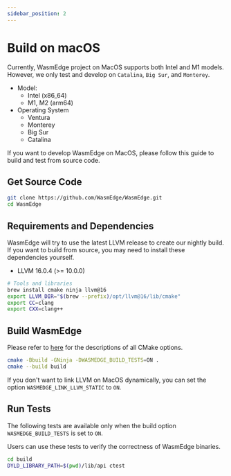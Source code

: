 ```yaml
---
sidebar_position: 2
---
```


# Build on macOS

Currently, WasmEdge project on MacOS supports both Intel and M1 models. However, we only test and develop on `Catalina`, `Big Sur`, and `Monterey`.

- Model:
  - Intel (x86_64)
  - M1, M2 (arm64)
- Operating System
  - Ventura
  - Monterey
  - Big Sur
  - Catalina

If you want to develop WasmEdge on MacOS, please follow this guide to build and test from source code.

## Get Source Code

```bash
git clone https://github.com/WasmEdge/WasmEdge.git
cd WasmEdge
```

## Requirements and Dependencies

WasmEdge will try to use the latest LLVM release to create our nightly build. If you want to build from source, you may need to install these dependencies yourself.

- LLVM 16.0.4 (>= 10.0.0)

```bash
# Tools and libraries
brew install cmake ninja llvm@16
export LLVM_DIR="$(brew --prefix)/opt/llvm@16/lib/cmake"
export CC=clang
export CXX=clang++
```

## Build WasmEdge

Please refer to [here](../build_from_src.md#cmake-building-options) for the descriptions of all CMake options.

```bash
cmake -Bbuild -GNinja -DWASMEDGE_BUILD_TESTS=ON .
cmake --build build
```

If you don't want to link LLVM on MacOS dynamically, you can set the option `WASMEDGE_LINK_LLVM_STATIC` to `ON`.

## Run Tests

The following tests are available only when the build option `WASMEDGE_BUILD_TESTS` is set to `ON`.

Users can use these tests to verify the correctness of WasmEdge binaries.

```bash
cd build
DYLD_LIBRARY_PATH=$(pwd)/lib/api ctest
```

